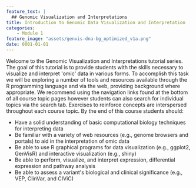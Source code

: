```yaml
---
feature_text: |
  ## Genomic Visualization and Interpretations
title: Introduction to Genomic Data Visualization and Interpretation
categories:
    - Module 1
feature_image: "assets/genvis-dna-bg_optimized_v1a.png"
date: 0001-01-01
---
```


Welcome to the Genomic Visualization and Interpretations tutorial series. The goal of this tutorial is to provide students with the skills necessary to visualize and interpret 'omic' data in various forms. To accomplish this task we will be exploring a number of tools and resources available through the R programming language and via the web, providing background where appropriate. We recommend using the navigation links found at the bottom of all course topic pages however students can also search for individual topics via the search tab. Exercises to reinforce concepts are interspersed throughout each course topic. By the end of this course students should:

* Have a solid understanding of basic computational biology techniques for interpreting data
* Be familiar with a variety of web resources (e.g., genome browsers and portals) to aid in the interpretation of omic data
* Be able to use R graphical programs for data visualization (e.g., ggplot2, GenVisR) and interactive visualization (e.g., shiny)
* Be able to perform, visualize, and interpret expression, differential expression and pathway analysis
* Be able to assess a variant's biological and clinical significance (e.g., VEP, ClinVar, and CIViC)

